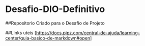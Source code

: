 # Desafio-DIO-Definitivo
##Repositorio Criado para o Desafio de Projeto

##Links uteis
[https://docs.pipz.com/central-de-ajuda/learning-center/guia-basico-de-markdown#open]

